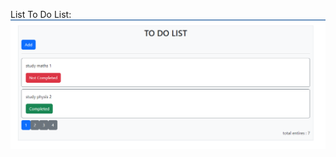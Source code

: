 List To Do List:
![Alt text](https://github.com/surendransaha/todotaskfrontend/blob/main/list-todo.png)